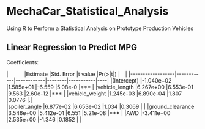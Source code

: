 # MechaCar_Statistical_Analysis
Using R to Perform a Statistical Analysis on Prototype Production Vehicles


## Linear Regression to Predict MPG


Coefficients:

|&emsp;&emsp;&emsp;|Estimate    |Std. Error  |t value |Pr(>|t|)   |&emsp;|
|------------------|------------|------------|--------|-----------|----|
|(Intercept)       |-1.040e+02  |1.585e+01   |-6.559  |5.08e-0    |*** |
|vehicle_length    |6.267e+00   |6.553e-01   |9.563   |2.60e-12   |*** |
|vehicle_weight    |1.245e-03   |6.890e-04   |1.807   |0.0776     |.|  
|spoiler_angle     |6.877e-02   |6.653e-02   |1.034   |0.3069     |   |
|ground_clearance  |3.546e+00   |5.412e-01   |6.551   |5.21e-08   |*** |
|AWD               |-3.411e+00  |2.535e+00   |-1.346  |0.1852     |    |
